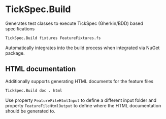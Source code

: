 
# TickSpec.Build

Generates test classes to execute TickSpec (Gherkin/BDD) based specifications

```bash
TickSpec.Build fixtures FeatureFixtures.fs
```

Automatically integrates into the build process when integrated via NuGet package.


## HTML documentation

Additionally supports generating HTML documents for the feature files

```bash
TickSpec.Build doc . html
```

Use property ``FeatureFileHtmlInput`` to define a different input folder and
property ``FeatureFileHtmlOutput`` to define where the HTML documentation should be generated to.
